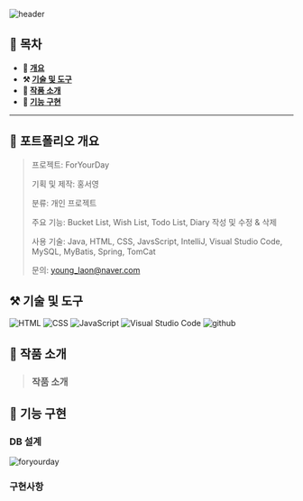 ![header](https://capsule-render.vercel.app/api?type=venom&color=auto&height=150&section=header&text=ForYourDay&fontSize=70)

## **📖 목차**

<b>

- 📝 [개요](#-포트폴리오-개요)
- ⚒️ [기술 및 도구](#-기술-및-도구)
- 📃 [작품 소개](#-작품-소개)
- 🔎 [기능 구현](#-기능-구현)
</b>

---

## **📝 포트폴리오 개요**


> 프로젝트: ForYourDay
>
> 기획 및 제작: 홍서영
>
> 분류: 개인 프로젝트
>
> 주요 기능: Bucket List, Wish List, Todo List, Diary 작성 및 수정 & 삭제
>
> 사용 기술: Java, HTML, CSS, JavsScript, IntelliJ, Visual Studio Code, MySQL, MyBatis, Spring, TomCat
>
> 문의: young_laon@naver.com

## **⚒️ 기술 및 도구**

![HTML](https://img.shields.io/badge/HTML-239120?style=for-the-badge&logo=html5&logoColor=white) ![CSS](https://img.shields.io/badge/CSS-239120?&style=for-the-badge&logo=css3&logoColor=white) ![JavaScript](https://img.shields.io/badge/JavaScript-F7DF1E?style=for-the-badge&logo=JavaScript&logoColor=white) ![Visual Studio Code](https://img.shields.io/badge/Visual_Studio_Code-0078D4?style=for-the-badge&logo=visual%20studio%20code&logoColor=white) ![github](https://img.shields.io/badge/GitHub-100000?style=for-the-badge&logo=github&logoColor=white)


## **📃 작품 소개**
> ### 작품 소개
>
>  


## **🔎 기능 구현**
### **DB 설계**
![foryourday](https://github.com/dellogo/ForYourDay/assets/93125060/ae811f30-1bbe-47d4-b767-8fe9c60efb4e)


### **구현사항**

